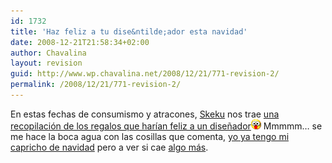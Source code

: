```yaml
---
id: 1732
title: 'Haz feliz a tu dise&ntilde;ador esta navidad'
date: 2008-12-21T21:58:34+02:00
author: Chavalina
layout: revision
guid: http://www.wp.chavalina.net/2008/12/21/771-revision-2/
permalink: /2008/12/21/771-revision-2/
---
```

En estas fechas de consumismo y atracones, <a href="http://www.criteriondg.info/wordpress/" target="_blank">Skeku</a> nos trae <a href="http://www.criteriondg.info/wordpress/archives/2006/12/10/haz-feliz-a-tu-disenador-esta-navidad/" target="_blank">una recopilación de los regalos que harían feliz a un dise&ntilde;ador</a>![emo](/imagenes/emoticonos/ojosaltones.gif) Mmmmm… se me hace la boca agua con las cosillas que comenta, <a href="http://chavalina.net/comentar.php?idpost=767" target="_blank">yo ya tengo mi capricho de navidad</a> pero a ver si cae <a href="http://www.alternate.es/html/productDetails.html?artno=V4LU09" target="_blank">algo más</a>.